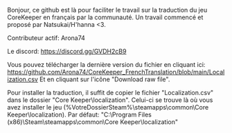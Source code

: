Bonjour,
ce github est là pour faciliter le travail sur la traduction du jeu CoreKeeper en français par la communauté.
Un travail commencé et proposé par Natsukai/H'hanna <3.

Contributeur actif:
Arona74

Le discord:
https://discord.gg/GVDH2cB9

Vous pouvez télécharger la dernière version du fichier en cliquant ici:
https://github.com/Arona74/CoreKeeper_FrenchTranslation/blob/main/Localization.csv
Et en cliquant sur l'icône "Download raw file".

Pour installer la traduction, il suffit de copier le fichier "Localization.csv" dans le dossier "Core Keeper\localization".
Celui-ci se trouve là où vous avez installer le jeu (%VotreDossierSteam%\steamapps\common\Core Keeper\localization).
Par défaut: 
"C:\Program Files (x86)\Steam\steamapps\common\Core Keeper\localization"

